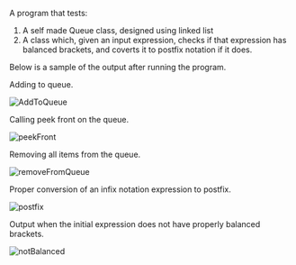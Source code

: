A program that tests:
1. A self made Queue class, designed using linked list
2. A class which, given an input expression, checks if that expression has balanced brackets, and coverts it to postfix notation if it does.

Below is a sample of the output after running the program.

Adding to queue.

![AddToQueue](https://github.com/LordoftheBirds/CS303Assignment3/assets/70674195/ec76fcc4-cf94-48ec-84e4-485a09484168)

Calling peek front on the queue.

![peekFront](https://github.com/LordoftheBirds/CS303Assignment3/assets/70674195/7b8b0bb1-0b37-4b72-a069-3ba4e21e6805)

Removing all items from the queue.

![removeFromQueue](https://github.com/LordoftheBirds/CS303Assignment3/assets/70674195/67bbad54-e3a5-4d5d-8f97-243725500080)

Proper conversion of an infix notation expression to postfix.

![postfix](https://github.com/LordoftheBirds/CS303Assignment3/assets/70674195/54ab8787-741c-4885-8717-5eee24157aba)

Output when the initial expression does not have properly balanced brackets.

![notBalanced](https://github.com/LordoftheBirds/CS303Assignment3/assets/70674195/b3f045d1-e5d0-4bf8-aafb-174cbd5a99f2)
